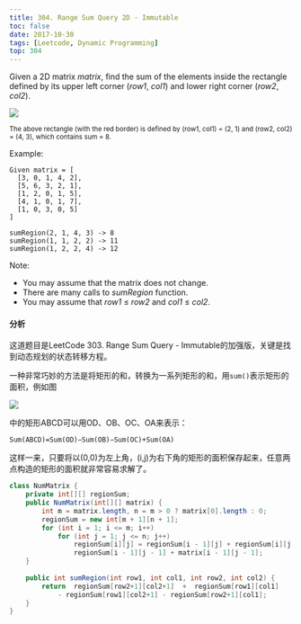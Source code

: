 ```yaml
---
title: 304. Range Sum Query 2D - Immutable
toc: false
date: 2017-10-30
tags: [Leetcode, Dynamic Programming]
top: 304
---
```


Given a 2D matrix *matrix*, find the sum of the elements inside the rectangle defined by its upper left corner (*row1*, *col1*) and lower right corner (*row2*, *col2*).

![](http://or9a8nskt.bkt.clouddn.com/15407011591216.png?imageslim)

<small>The above rectangle (with the red border) is defined by (row1, col1) = (2, 1) and (row2, col2) = (4, 3), which contains sum = 8.</small>

Example:

```
Given matrix = [
  [3, 0, 1, 4, 2],
  [5, 6, 3, 2, 1],
  [1, 2, 0, 1, 5],
  [4, 1, 0, 1, 7],
  [1, 0, 3, 0, 5]
]

sumRegion(2, 1, 4, 3) -> 8
sumRegion(1, 1, 2, 2) -> 11
sumRegion(1, 2, 2, 4) -> 12
```

Note:

* You may assume that the matrix does not change.
* There are many calls to *sumRegion* function.
* You may assume that *row1* ≤ *row2* and *col1* ≤ *col2*.

#### 分析

这道题目是LeetCode 303. Range Sum Query - Immutable的加强版，关键是找到动态规划的状态转移方程。


一种非常巧妙的方法是将矩形的和，转换为一系列矩形的和，用`sum()`表示矩形的面积，例如图

![](http://phpk72ttq.bkt.clouddn.com/15414103991239.png?imageslim)

中的矩形ABCD可以用OD、OB、OC、OA来表示：

```
Sum(ABCD)=Sum(OD)−Sum(OB)−Sum(OC)+Sum(OA)
```
这样一来，只要将以(0,0)为左上角，(i,j)为右下角的矩形的面积保存起来，任意两点构造的矩形的面积就非常容易求解了。


```Java
class NumMatrix {
    private int[][] regionSum;
    public NumMatrix(int[][] matrix) {
        int m = matrix.length, n = m > 0 ? matrix[0].length : 0;
        regionSum = new int[m + 1][n + 1];
        for (int i = 1; i <= m; i++)
            for (int j = 1; j <= n; j++)
                regionSum[i][j] = regionSum[i - 1][j] + regionSum[i][j - 1] - 
                regionSum[i - 1][j - 1] + matrix[i - 1][j - 1];
    }
    
    public int sumRegion(int row1, int col1, int row2, int col2) {
        return  regionSum[row2+1][col2+1]  +  regionSum[row1][col1] 
            - regionSum[row1][col2+1] - regionSum[row2+1][col1];
    }
}
```